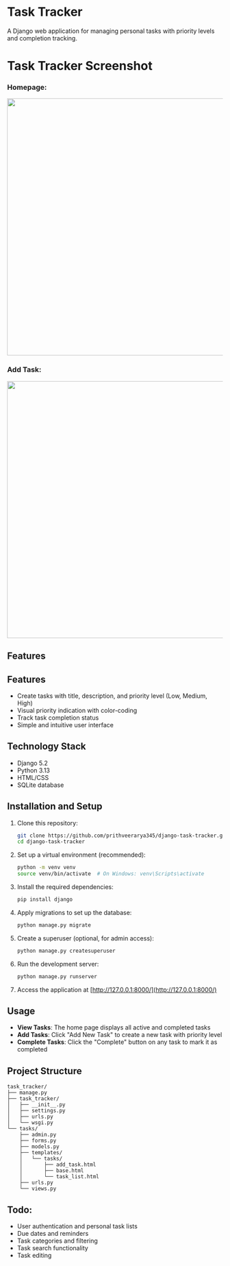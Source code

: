 # Task Tracker

A Django web application for managing personal tasks with priority levels and completion tracking.

# Task Tracker Screenshot

### Homepage:

<img src="https://github.com/user-attachments/assets/5c01604c-a7ae-4dd2-9444-b45da254c797" width="600"/>


### Add Task:

<img src="https://github.com/user-attachments/assets/e210a42c-af14-4f4f-b4d2-6ed3c4918d8a" width="600"/>


## Features



## Features

- Create tasks with title, description, and priority level (Low, Medium, High)
- Visual priority indication with color-coding
- Track task completion status
- Simple and intuitive user interface

## Technology Stack

- Django 5.2
- Python 3.13
- HTML/CSS
- SQLite database

## Installation and Setup

1. Clone this repository:
   ```bash
   git clone https://github.com/prithveerarya345/django-task-tracker.git
   cd django-task-tracker
   ```

2. Set up a virtual environment (recommended):
   ```bash
   python -m venv venv
   source venv/bin/activate  # On Windows: venv\Scripts\activate
   ```

3. Install the required dependencies:
   ```bash
   pip install django
   ```

4. Apply migrations to set up the database:
   ```bash
   python manage.py migrate
   ```

5. Create a superuser (optional, for admin access):
   ```bash
   python manage.py createsuperuser
   ```

6. Run the development server:
   ```bash
   python manage.py runserver
   ```

7. Access the application at [http://127.0.0.1:8000/](http://127.0.0.1:8000/)

## Usage

- **View Tasks**: The home page displays all active and completed tasks
- **Add Tasks**: Click "Add New Task" to create a new task with priority level
- **Complete Tasks**: Click the "Complete" button on any task to mark it as completed

## Project Structure

```
task_tracker/
├── manage.py
├── task_tracker/          
│   ├── __init__.py
│   ├── settings.py
│   ├── urls.py
│   └── wsgi.py
└── tasks/                
    ├── admin.py           
    ├── forms.py 
    ├── models.py          
    ├── templates/         
    │   └── tasks/
    │       ├── add_task.html
    │       ├── base.html
    │       └── task_list.html
    ├── urls.py            
    └── views.py           
```

## Todo: 

- User authentication and personal task lists
- Due dates and reminders
- Task categories and filtering
- Task search functionality
- Task editing

